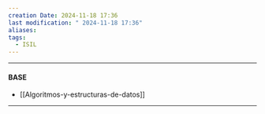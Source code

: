 ```yaml
---
creation Date: 2024-11-18 17:36
last modification: " 2024-11-18 17:36"
aliases: 
tags:
  - ISIL
---
```

___
#### BASE
- [[Algoritmos-y-estructuras-de-datos]]
___

